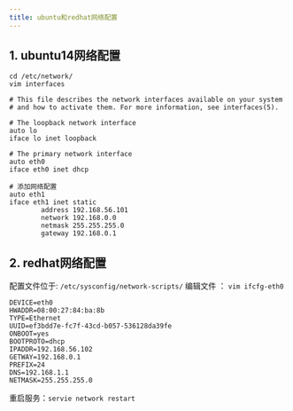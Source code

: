 ```yaml
---
title: ubuntu和redhat网络配置
---
```


<!--more-->
## 1. ubuntu14网络配置
``` 
cd /etc/network/
vim interfaces
```

```
# This file describes the network interfaces available on your system
# and how to activate them. For more information, see interfaces(5).

# The loopback network interface
auto lo
iface lo inet loopback

# The primary network interface
auto eth0
iface eth0 inet dhcp

# 添加网络配置
auto eth1
iface eth1 inet static
        address 192.168.56.101
        network 192.168.0.0
        netmask 255.255.255.0
        gateway 192.168.0.1

```

## 2. redhat网络配置
配置文件位于: `/etc/sysconfig/network-scripts/`
编辑文件 ： `vim ifcfg-eth0 `
```
DEVICE=eth0
HWADDR=08:00:27:84:ba:8b
TYPE=Ethernet
UUID=ef3bdd7e-fc7f-43cd-b057-536128da39fe
ONBOOT=yes
BOOTPROTO=dhcp
IPADDR=192.168.56.102
GETWAY=192.168.0.1
PREFIX=24
DNS=192.168.1.1 
NETMASK=255.255.255.0
```
重启服务：`servie network restart`
